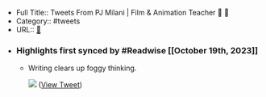 - Full Title:: Tweets From PJ Milani | Film & Animation Teacher 🥷 🚢
- Category:: #tweets
- URL:: [🔗](https://twitter.com/milanicreative)
- ### Highlights first synced by #Readwise [[October 19th, 2023]]
    - Writing clears up foggy thinking. 
      
      ![](https://pbs.twimg.com/media/F8uUlr8bYAAEujS.png) ([View Tweet](https://twitter.com/milanicreative/status/1714627463358353643))
